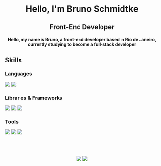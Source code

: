 <h1 align="center">Hello, I'm Bruno Schmidtke</h1>

<h2 align="center">Front-End Developer</h2>
<h4 align="center">Hello, my name is Bruno, a front-end developer based in Rio de Janeiro, currently studying to become a full-stack developer </h4>

<h2>Skills</h2>

<h3>Languages</h3>
<div>
  <img src="https://img.shields.io/badge/JavaScript-323330?style=for-the-badge&logo=javascript&logoColor=F7DF1E" />
  <img src="https://img.shields.io/badge/HTML5-E34F26?style=for-the-badge&logo=html5&logoColor=white" />
</div>

<h3>Libraries & Frameworks</h3>
<div>
  <img src="https://img.shields.io/badge/React-20232A?style=for-the-badge&logo=react&logoColor=61DAFB" />
  <img src="https://img.shields.io/badge/Redux-593D88?style=for-the-badge&logo=redux&logoColor=white" />
  <img src="https://img.shields.io/badge/Bootstrap-563D7C?style=for-the-badge&logo=bootstrap&logoColor=white" />
</div>

<h3>Tools</h3>
<div>
  <img src="https://img.shields.io/badge/React_Router-CA4245?style=for-the-badge&logo=react-router&logoColor=white" />
  <img src="https://img.shields.io/badge/eslint-3A33D1?style=for-the-badge&logo=eslint&logoColor=white" />
  <img src="https://img.shields.io/badge/Linux-FCC624?style=for-the-badge&logo=linux&logoColor=black" />
</div>
<!--   <img src="" /> -->
<!--   <img src="" /> -->
<!--   <img src="" /> -->
<br></br>
<br></br>

<div align="center">
<img src="https://github-readme-stats.vercel.app/api/top-langs/?username=bruno9317&theme=tokyonight&layout=compact" />
<img src="https://github-readme-stats.vercel.app/api?username=bruno9317&theme=tokyonight" />
</div>


<!--
**bruno9317/bruno9317** is a ✨ _special_ ✨ repository because its `README.md` (this file) appears on your GitHub profile.

Here are some ideas to get you started:

- 🔭 I’m currently working on ...
- 🌱 I’m currently learning ...
- 👯 I’m looking to collaborate on ...
- 🤔 I’m looking for help with ...
- 💬 Ask me about ...
- 📫 How to reach me: ...
- 😄 Pronouns: ...
- ⚡ Fun fact: ...
-->
